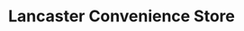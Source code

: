 ---
title: "Lancaster Convenience Store"
url: /lancaster/lancaster-convenience-store/
shop: Lebensmittel
---